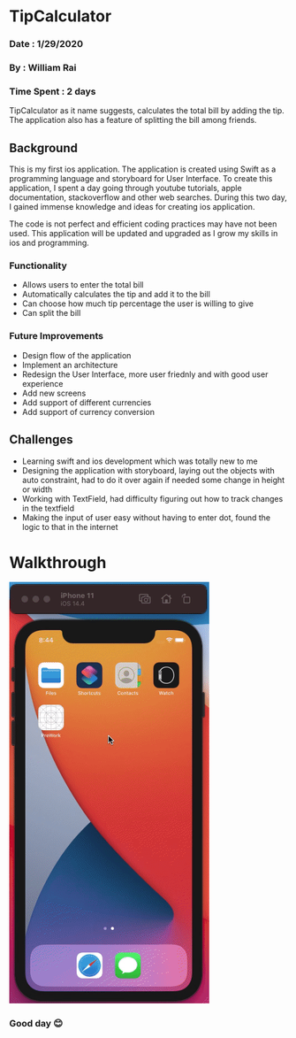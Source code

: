 # TipCalculator
### Date : 1/29/2020
### By : William Rai
### Time Spent : 2 days

TipCalculator as it name suggests, calculates the total bill by adding the tip. The application also has a feature of splitting the bill among friends. 

## Background
This is my first ios application. The application is created using Swift as a programming language and storyboard for User Interface. To create this application, I spent a day going through youtube tutorials, apple documentation, stackoverflow and other web searches. During this two day, I gained immense knowledge and ideas for creating ios application. 

The code is not perfect and efficient coding practices may have not been used. This application will be updated and upgraded as I grow my skills in ios and programming. 

### Functionality
- Allows users to enter the total bill
- Automatically calculates the tip and add it to the bill
- Can choose how much tip percentage the user is willing to give
- Can split the bill

### Future Improvements
- Design flow of the application
- Implement an architecture
- Redesign the User Interface, more user friednly and with good user experience
- Add new screens 
- Add support of different currencies
- Add support of currency conversion

## Challenges
- Learning swift and ios development which was totally new to me
- Designing the application with storyboard, laying out the objects with auto constraint, had to do it over again if needed some change in height or width
- Working with TextField, had difficulty figuring out how to track changes in the textfield
- Making the input of user easy without having to enter dot, found the logic to that in the internet


# Walkthrough
![Application Walkthrough](demo.gif)


### Good day :blush:


